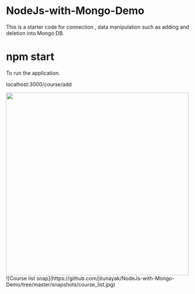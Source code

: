 # NodeJs-with-Mongo-Demo
This is a starter code for connection , data manipulation such as adding and deletion into Mongo DB.

# npm start 
To run the application.

localhost:3000/course/add

<img src=https://github.com/jitunayak/NodeJs-with-Mongo-Demo/tree/master/snapshots/add.jpg widht="390" height="500">
![Course list snap](https://github.com/jitunayak/NodeJs-with-Mongo-Demo/tree/master/snapshots/course_list.jpg)

